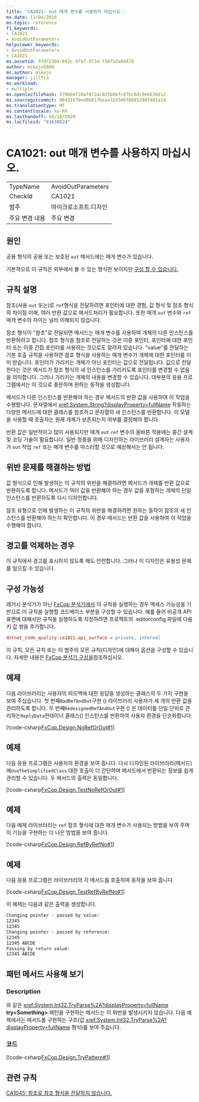 ```yaml
---
title: 'CA1021: out 매개 변수를 사용하지 마십시오.'
ms.date: 11/04/2016
ms.topic: reference
f1_keywords:
- CA1021
- AvoidOutParameters
helpviewer_keywords:
- AvoidOutParameters
- CA1021
ms.assetid: 970f2304-842c-4fb7-9734-f3871da8d479
author: mikejo5000
ms.author: mikejo
manager: jillfra
ms.workload:
- multiple
ms.openlocfilehash: 579b04f26af972ac025b0bfc07bc8dc9eb636d12
ms.sourcegitcommit: 98421670ed0b8170aaa32d3d6f8681298f401a1d
ms.translationtype: MT
ms.contentlocale: ko-KR
ms.lasthandoff: 04/18/2020
ms.locfileid: "81638024"
---
```

# <a name="ca1021-avoid-out-parameters"></a>CA1021: out 매개 변수를 사용하지 마십시오.

|||
|-|-|
|TypeName|AvoidOutParameters|
|CheckId|CA1021|
|범주|마이크로소프트.디자인|
|주요 변경 내용|주요 변경|

## <a name="cause"></a>원인
공용 형식의 공용 또는 보호된 `out` 메서드에는 매개 변수가 있습니다.

기본적으로 이 규칙은 외부에서 볼 수 있는 형식만 보이지만 [구성 할 수 있습니다.](#configurability)

## <a name="rule-description"></a>규칙 설명
참조(사용 `out` 또는)로 `ref`형식을 전달하려면 포인터에 대한 경험, 값 형식 및 참조 형식의 차이점 이해, 여러 반환 값으로 메서드처리가 필요합니다. 또한 매개 `out` 변수와 `ref` 매개 변수의 차이는 널리 이해되지 않습니다.

참조 형식이 "참조"로 전달되면 메서드는 매개 변수를 사용하여 개체의 다른 인스턴스를 반환하려고 합니다. 참조 형식을 참조로 전달하는 것은 이중 포인터, 포인터에 대한 포인터 또는 이중 간접 포인터를 사용하는 것으로도 알려져 있습니다. "value"를 전달하는 기본 호출 규칙을 사용하면 참조 형식을 사용하는 매개 변수가 개체에 대한 포인터를 이미 받습니다. 포인터가 가리키는 개체가 아닌 포인터는 값으로 전달됩니다. 값으로 전달한다는 것은 메서드가 참조 형식의 새 인스턴스를 가리키도록 포인터를 변경할 수 없음을 의미합니다. 그러나 가리키는 개체의 내용을 변경할 수 있습니다. 대부분의 응용 프로그램에서는 이 것으로 충분하며 원하는 동작을 생성합니다.

메서드가 다른 인스턴스를 반환해야 하는 경우 메서드의 반환 값을 사용하여 이 작업을 수행합니다. 문자열에서 <xref:System.String?displayProperty=fullName> 작동하는 다양한 메서드에 대한 클래스를 참조하고 문자열의 새 인스턴스를 반환합니다. 이 모델을 사용할 때 호출자는 원래 개체가 보존되는지 여부를 결정해야 합니다.

반환 값은 일반적이고 많이 사용되지만 매개 `out` `ref` 변수의 올바른 적용에는 중간 설계 및 코딩 기술이 필요합니다. 일반 청중을 위해 디자인하는 라이브러리 설계자는 사용자가 `out` 작업 `ref` 또는 매개 변수를 마스터할 것으로 예상해서는 안 됩니다.

## <a name="how-to-fix-violations"></a>위반 문제를 해결하는 방법
값 형식으로 인해 발생하는 이 규칙의 위반을 해결하려면 메서드가 개체를 반환 값으로 반환하도록 합니다. 메서드가 여러 값을 반환해야 하는 경우 값을 포함하는 개체의 단일 인스턴스를 반환하도록 다시 디자인합니다.

참조 유형으로 인해 발생하는 이 규칙의 위반을 해결하려면 원하는 동작이 참조의 새 인스턴스를 반환해야 하는지 확인합니다. 이 경우 메서드는 반환 값을 사용하여 이 작업을 수행해야 합니다.

## <a name="when-to-suppress-warnings"></a>경고를 억제하는 경우
이 규칙에서 경고를 표시하지 않도록 해도 안전합니다. 그러나 이 디자인은 유용성 문제를 일으킬 수 있습니다.

## <a name="configurability"></a>구성 가능성

레거시 분석기가 아닌 [FxCop 분석기에서](install-fxcop-analyzers.md) 이 규칙을 실행하는 경우 액세스 가능성을 기반으로 이 규칙을 실행할 코드베이스 부분을 구성할 수 있습니다. 예를 들어 비공개 API 표면에 대해서만 규칙을 실행하도록 지정하려면 프로젝트의 .editorconfig 파일에 다음 키 값 쌍을 추가합니다.

```ini
dotnet_code_quality.ca1021.api_surface = private, internal
```

이 규칙, 모든 규칙 또는 이 범주의 모든 규칙(디자인)에 대해이 옵션을 구성할 수 있습니다. 자세한 내용은 [FxCop 분석기 구성을](configure-fxcop-analyzers.md)참조하십시오.

## <a name="example"></a>예제
다음 라이브러리는 사용자의 피드백에 대한 응답을 생성하는 클래스의 두 가지 구현을 보여 주십습니다. 첫 번째`BadRefAndOut`구현 () 라이브러리 사용자가 세 개의 반환 값을 관리하도록 합니다. 두 번째`RedesignedRefAndOut`구현 () 은 데이터를 단일 단위로 관리하는`ReplyData`컨테이너 클래스() 인스턴스를 반환하여 사용자 환경을 단순화합니다.

[!code-csharp[FxCop.Design.NoRefOrOut#1](../code-quality/codesnippet/CSharp/ca1021-avoid-out-parameters_1.cs)]

## <a name="example"></a>예제
다음 응용 프로그램은 사용자의 환경을 보여 줍니다. 다시 디자인된 라이브러리(메서드)에`UseTheSimplifiedClass` 대한 호출이 더 간단하며 메서드에서 반환되는 정보를 쉽게 관리할 수 있습니다. 두 메서드의 출력은 동일합니다.

[!code-csharp[FxCop.Design.TestNoRefOrOut#1](../code-quality/codesnippet/CSharp/ca1021-avoid-out-parameters_2.cs)]

## <a name="example"></a>예제
다음 예제 라이브러리는 `ref` 참조 형식에 대한 매개 변수가 사용되는 방법을 보여 주며 이 기능을 구현하는 더 나은 방법을 보여 줍니다.

[!code-csharp[FxCop.Design.RefByRefNo#1](../code-quality/codesnippet/CSharp/ca1021-avoid-out-parameters_3.cs)]

## <a name="example"></a>예제
다음 응용 프로그램은 라이브러리의 각 메서드를 호출하여 동작을 보여 줍니다.

[!code-csharp[FxCop.Design.TestRefByRefNo#1](../code-quality/codesnippet/CSharp/ca1021-avoid-out-parameters_4.cs)]

이 예제는 다음과 같은 출력을 생성합니다.

```txt
Changing pointer - passed by value:
12345
12345
Changing pointer - passed by reference:
12345
12345 ABCDE
Passing by return value:
12345 ABCDE
```

## <a name="try-pattern-methods"></a>패턴 메서드 사용해 보기

### <a name="description"></a>Description
와 같은 <xref:System.Int32.TryParse%2A?displayProperty=fullName> **try\<Something>** 패턴을 구현하는 메서드는 이 위반을 발생시키지 않습니다. 다음 예제에서는 메서드를 구현하는 구조(값 <xref:System.Int32.TryParse%2A?displayProperty=fullName> 형식)를 보여 주습니다.

### <a name="code"></a>코드
[!code-csharp[FxCop.Design.TryPattern#1](../code-quality/codesnippet/CSharp/ca1021-avoid-out-parameters_5.cs)]

## <a name="related-rules"></a>관련 규칙
[CA1045: 참조로 참조 형식을 전달하지 않습니다.](../code-quality/ca1045.md)
